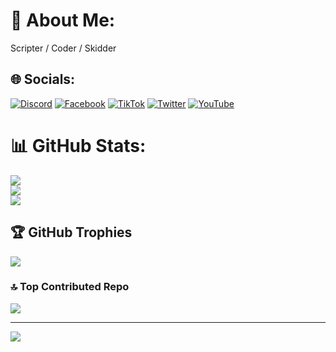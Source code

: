 # 💫 About Me:
Scripter / Coder / Skidder


## 🌐 Socials:
[![Discord](https://img.shields.io/badge/Discord-%237289DA.svg?logo=discord&logoColor=white)](https://discord.gg/1150472592470331413) [![Facebook](https://img.shields.io/badge/Facebook-%231877F2.svg?logo=Facebook&logoColor=white)](https://facebook.com/https://www.facebook.com/profile.php?id=100088604365605&locale=vi_VN) [![TikTok](https://img.shields.io/badge/TikTok-%23000000.svg?logo=TikTok&logoColor=white)](https://tiktok.com/@https://www.tiktok.com/@crazzy_hub) [![Twitter](https://img.shields.io/badge/Twitter-%231DA1F2.svg?logo=Twitter&logoColor=white)](https://twitter.com/https://twitter.com/ripAshura6) [![YouTube](https://img.shields.io/badge/YouTube-%23FF0000.svg?logo=YouTube&logoColor=white)](https://youtube.com/@https://www.youtube.com/channel/UCSef7PX7KK5f365OpqiiR1Q) 
# 📊 GitHub Stats:
![](https://github-readme-stats.vercel.app/api?username=xSync-gg&theme=tokyonight&hide_border=false&include_all_commits=false&count_private=false)<br/>
![](https://github-readme-streak-stats.herokuapp.com/?user=xSync-gg&theme=tokyonight&hide_border=false)<br/>
![](https://github-readme-stats.vercel.app/api/top-langs/?username=xSync-gg&theme=tokyonight&hide_border=false&include_all_commits=false&count_private=false&layout=compact)

## 🏆 GitHub Trophies
![](https://github-profile-trophy.vercel.app/?username=xSync-gg&theme=nord&no-frame=false&no-bg=true&margin-w=4)

### 🔝 Top Contributed Repo
![](https://github-contributor-stats.vercel.app/api?username=xSync-gg&limit=5&theme=tokyonight&combine_all_yearly_contributions=true)

---
[![](https://visitcount.itsvg.in/api?id=xSync-gg&icon=0&color=1)](https://visitcount.itsvg.in)

<!-- Proudly created with GPRM ( https://gprm.itsvg.in ) -->
